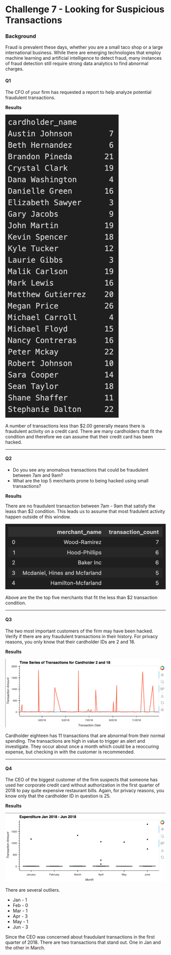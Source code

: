 # Challenge 7 - Looking for Suspicious Transactions

### Background 
Fraud is prevalent these days, whether you are a small taco shop or a large international business. While there are emerging technologies that employ machine learning and artificial intelligence to detect fraud, many instances of fraud detection still require strong data analytics to find abnormal charges.


#### Q1 
The CFO of your firm has requested a report to help analyze potential fraudulent transactions. 

**Results**

![Fraudulent Transactions](Images/transactions_less_two_dollars.png)

A number of transactions less than $2.00 generally means there is fraudulent activity on a credit card. There are many cardholders that fit the condition and therefore we can assume that their credit card has been hacked. 

---
#### Q2 
- Do you see any anomalous transactions that could be fraudulent between 7am and 9am?
- What are the top 5 merchants prone to being hacked using small transactions?
 

**Results**

There are no fraudulent transaction between 7am - 9am that satisfy the leass than $2 condition. This leads us to assume that most fradulent activity happen outside of this window. 

![Fraudulent Merchant Activty](Images/fraudulent_merchant_activity.png)

Above are the the top five merchants that fit the less than $2 transaction condition.

---
#### Q3
The two most important customers of the firm may have been hacked. Verify if there are any fraudulent transactions in their history. For privacy reasons, you only know that their cardholder IDs are 2 and 18.

**Results**

![Cardholder 2 and 18 Transactions](Images/time_series_of_transactions_for_cardholders_2_18.png)

Cardholder eighteen has 11 transactions that are abnormal from their normal spending. The transactions are high in value to trigger an alert and investigate. They occur about once a month which could be a reoccuring expense, but checking in with the customer is recommended.  

---
#### Q4
The CEO of the biggest customer of the firm suspects that someone has used her corporate credit card without authorization in the first quarter of 2018 to pay quite expensive restaurant bills. Again, for privacy reasons, you know only that the cardholder ID in question is 25.

**Results**

![Customer 25 Expenditures](Images/customer_25_expenditures.png)

There are several outliers. 
 - Jan - 1
 - Feb - 0
 - Mar - 1
 - Apr - 3
 - May - 1
 - Jun - 3

 Since the CEO was concerned about fraudulant transactions in the first quarter of 2018. There are two transactions that stand out. One in Jan and the other in March. 